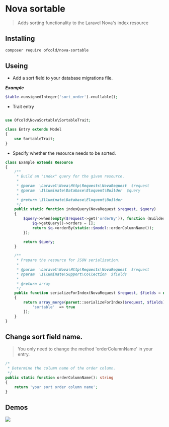 # Nova sortable

> Adds sorting functionality to the Laravel Nova's index resource


## Installing

```bash
composer require ofcold/nova-sortable
```


## Useing

- Add a sort field to your database migrations file.

***Example***

```php
$table->unsignedInteger('sort_order')->nullable();
```

- Trait entry

```php

use Ofcold\NovaSortable\SortableTrait;

class Entry extends Model
{
	use SortableTrait;
}
```

- Specify whether the resource needs to be sorted.

```php
class Example extends Resource
{
	/**
	 * Build an "index" query for the given resource.
	 *
	 * @param  \Laravel\Nova\Http\Requests\NovaRequest  $request
	 * @param  \Illuminate\Database\Eloquent\Builder  $query
	 *
	 * @return \Illuminate\Database\Eloquent\Builder
	 */
	public static function indexQuery(NovaRequest $request, $query)
	{
		$query->when(empty($request->get('orderBy')), function (Builder $q) {
			$q->getQuery()->orders = [];
			return $q->orderBy(static::$model::orderColumnName());
		});

		return $query;
	}

	/**
	 * Prepare the resource for JSON serialization.
	 *
	 * @param  \Laravel\Nova\Http\Requests\NovaRequest  $request
	 * @param  \Illuminate\Support\Collection  $fields
	 *
	 * @return array
	 */
	public function serializeForIndex(NovaRequest $request, $fields = null)
	{
		return array_merge(parent::serializeForIndex($request, $fields), [
			'sortable'	=> true
		]);
	}
}
```


## Change sort field name.

> You only need to change the method 'orderColumnName' in your entry.

```php
/*
 * Determine the column name of the order column.
 */
public static function orderColumnName(): string
{
	return 'your sort order column name';
}
```


## Demos

<img src="https://github.com/ofcold/nova-sortable/raw/master/demos.gif?sanitize=true">
